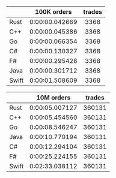 ||100K orders|trades|
-|:-:|:-:|
|Rust|0:00:00.042669|3368|
|C++|0:00:00.045386|3368|
|Go|0:00:00.066354|3368|
|C#|0:00:00.130327|3368|
|F#|0:00:00.295428|3368|
|Java|0:00:00.301712|3368|
|Swift|0:00:01.508609|3368|


||10M orders|trades|
-|:-:|:-:|
|Rust|0:00:05.007127|360131|
|C++|0:00:05.454560|360131|
|Go|0:00:08.546247|360131|
|Java|0:00:10.770194|360131|
|C#|0:00:12.294104|360131|
|F#|0:00:25.224155|360131|
|Swift|0:02:33.038112|360131|


